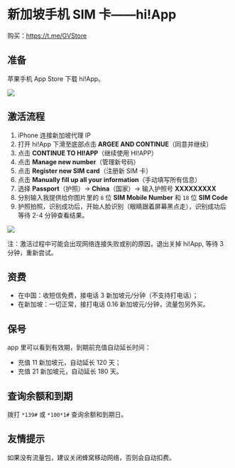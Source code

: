 # 新加坡手机 SIM 卡——hi!App

购买：https://t.me/GVStore

## 准备
苹果手机 App Store 下载 hi!App。

[![](https://i.imgur.com/ehxbFZs.png)](https://apps.apple.com/us/app/singtel-prepaid-hi-app/id1034712778)

## 激活流程
1. iPhone 连接新加坡代理 IP
2. 打开 hi!App 下滑至底部点击 **ARGEE AND CONTINUE**（同意并继续）
3. 点击 **CONTINUE TO HI!APP**（继续使用 HI!APP）
4. 点击 **Manage new number**（管理新号码）
5. 点击 **Register new SIM card**（注册新 SIM 卡）
6. 点击 **Manually fill up all your information**（手动填写所有信息）
7. 选择 **Passport**（护照）→ **China**（国家）→ 输入护照号 **XXXXXXXXX**
8. 分别输入我提供给你图片里的 `8` 位 **SIM Mobile Number** 和 `18` 位 **SIM Code**
9. 护照拍照，识别成功后，开始人脸识别（眼睛跟着屏幕黑点走），识别成功后等待 2-4 分钟查看结果。

![](https://i.imgur.com/0gK6340.jpg)

注：激活过程中可能会出现网络连接失败或别的原因，退出关掉 hi!App, 等待 3 分钟，重新尝试。 

## 资费

- 在中国：收短信免费，接电话 3 新加坡元/分钟（不支持打电话）；
- 在新加坡：一切正常，接打电话 0.16 新加坡元/分钟，流量包另外买。

## 保号
app 里可以看到有效期，到期前充值自动延长时间：
- 充值 11 新加坡元，自动延长 120 天；
- 充值 21 新加坡元，自动延长 180 天。

## 查询余额和到期
拨打 `*139#` 或 `*100*1#` 查询余额和到期日。

## 友情提示
如果没有流量包，建议关闭蜂窝移动网络，否则会自动扣费。






